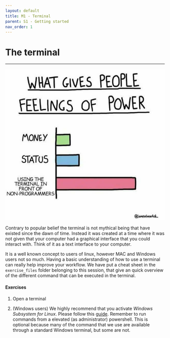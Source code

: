 ```yaml
---
layout: default
title: M1 - Terminal
parent: S1 - Getting started
nav_order: 1
---
```


# The terminal
<!-- 
{: .no_toc } 

<details open markdown="block">
  <summary>
    Table of contents
  </summary>
  {: .text-delta }
1. TOC
{:toc}
</details>
-->

---

<p align="center">
  <img src="../figures/terminal_power.jpg" width="700" title="hover text">
</p>

Contrary to popular belief the terminal is not mythical being that have existed since the dawn of time. 
Instead it was created at a time where it was not given that your computer had a graphical interface that
you could interact with. Think of it as a text interface to your computer.

It is a well known concept to users of linux, however MAC and Windows users not so much. Having a basic understanding 
of how to use a terminal can really help improve your workflow. We have put a cheat sheet in the `exercise_files` folder
belonging to this session, that give an quick overview of the different command that can be executed in the terminal.

#### Exercises

1. Open a terminal 

2. (Windows users) We highly recommend that you activate *Windows Subsystem for Linux*. Please follow this 
   [guide](https://docs.microsoft.com/en-us/windows/wsl/install-win10). Remember to run commands from a elevated
   (as administrator) powershell. This is optional because many of the command that we use are available through
   a standard Windows terminal, but some are not.
